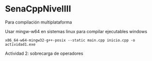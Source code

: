 # SenaCppNivelIII

Para compilación multiplataforma

Usar mingw-w64 en sistemas linux para compilar ejecutables windows

    x86_64-w64-mingw32-g++-posix --static main.cpp inicio.cpp -o actividad1.exe


Actividad 2: sobrecarga de operadores
